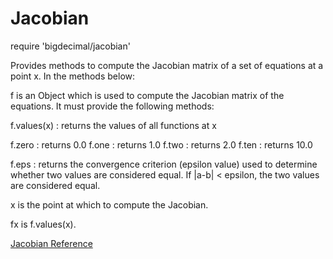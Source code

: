 # Jacobian

require 'bigdecimal/jacobian'

Provides methods to compute the Jacobian matrix of a set of equations at a
point x. In the methods below:

f is an Object which is used to compute the Jacobian matrix of the equations.
It must provide the following methods:

f.values(x)
:   returns the values of all functions at x

f.zero
:   returns 0.0
f.one
:   returns 1.0
f.two
:   returns 2.0
f.ten
:   returns 10.0

f.eps
:   returns the convergence criterion (epsilon value) used to determine
    whether two values are considered equal. If |a-b| < epsilon, the two
    values are considered equal.


x is the point at which to compute the Jacobian.

fx is f.values(x).

[Jacobian Reference](https://ruby-doc.org/stdlib-2.5.0/libdoc/bigdecimal/rdoc/Jacobian.html)
